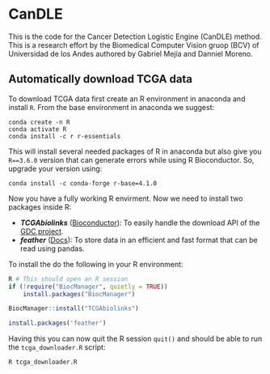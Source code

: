 # CanDLE

This is the code for the Cancer Detection Logistic Engine (CanDLE) method. This is a research effort by the Biomedical Computer Vision gruop (BCV) of Universidad de los Andes authored by Gabriel Mejía and Danniel Moreno.

## Automatically download TCGA data

To download TCGA data first create an R environment in anaconda and install `R`. From the base environment in anaconda we suggest:

```
conda create -n R
conda activate R
conda install -c r r-essentials
```
This will install several needed packages of R in anaconda but also give you `R==3.6.0` version that can generate errors while using R Bioconductor. So, upgrade your version using:

```
conda install -c conda-forge r-base=4.1.0
```
Now you have a fully working R envirment. Now we need to install two packages inside R:
* ***TCGAbiolinks*** ([Bioconductor](https://bioconductor.org/packages/release/bioc/html/TCGAbiolinks.html)): To easily handle the download API of the [GDC project](https://portal.gdc.cancer.gov/).
* ***feather*** ([Docs](https://cran.r-project.org/web/packages/feather/feather.pdf)): To store data in an efficient and fast format that can be read using pandas. 

To install the do the following in your R environment:

```R
R # This should open an R session
if (!require("BiocManager", quietly = TRUE))
    install.packages("BiocManager")

BiocManager::install("TCGAbiolinks")

install.packages('feather')
```

Having this you can now quit the R session `quit()` and should be able to run the `tcga_downloader.R` script:
```
R tcga_downloader.R
```
